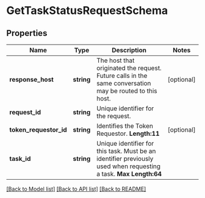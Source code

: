 # GetTaskStatusRequestSchema

## Properties
Name | Type | Description | Notes
------------ | ------------- | ------------- | -------------
**response_host** | **string** | The host that originated the request. Future calls in the same conversation may be routed to this host. | [optional] 
**request_id** | **string** | Unique identifier for the request. | 
**token_requestor_id** | **string** | Identifies the Token Requestor.  __Length:11__ | [optional] 
**task_id** | **string** | Unique identifier for this task. Must be an identifier previously used when requesting a task.    __Max Length:64__ | 

[[Back to Model list]](../README.md#documentation-for-models) [[Back to API list]](../README.md#documentation-for-api-endpoints) [[Back to README]](../README.md)


